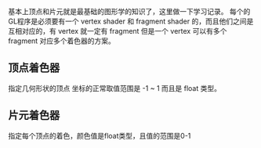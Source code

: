 基本上顶点和片元就是最基础的图形学的知识了，这里做一下学习记录。
每个的GL程序是必须要有一个 vertex shader 和 fragment shader 的，而且他们之间是互相对应的，有 vertex 就一定有 fragment 但是一个 vertex 可以有多个 fragment 对应多个着色器的方案。

## 顶点着色器
指定几何形状的顶点
坐标的正常取值范围是 -1 ~ 1 而且是 float 类型。

## 片元着色器
指定每个顶点的着色，颜色值是float类型，且值的范围是0-1

